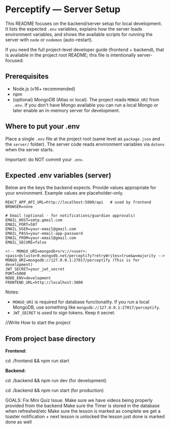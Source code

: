 # Perceptify — Server Setup

This README focuses on the backend/server setup for local development. It lists the expected `.env` variables, explains how the server loads environment variables, and shows the available scripts for running the server with `node` or `nodemon` (auto-restart).

If you need the full project-level developer guide (frontend + backend), that is available in the project root README; this file is intentionally server-focused.

## Prerequisites

- Node.js (v16+ recommended)
- npm
- (optional) MongoDB (Atlas or local). The project reads `MONGO_URI` from `.env`. If you don't have Mongo available you can run a local Mongo or later enable an in-memory server for development.

## Where to put your .env

Place a single `.env` file at the project root (same level as `package.json` and the `server/` folder). The server code reads environment variables via `dotenv` when the server starts.

Important: do NOT commit your `.env`.

## Expected .env variables (server)

Below are the keys the backend expects. Provide values appropriate for your environment. Example values are placeholder-only.

```
REACT_APP_API_URL=http://localhost:5000/api   # used by frontend
BROWSER=none

# Email (optional - for notifications/guardian approvals)
EMAIL_HOST=smtp.gmail.com
EMAIL_PORT=587
EMAIL_USER=your-email@gmail.com
EMAIL_PASS=your-email-app-password
EMAIL_FROM=your-email@gmail.com
EMAIL_SECURE=false

<!-- MONGO_URI=mongodb+srv://<user>:<pass>@cluster0.mongodb.net/perceptify?retryWrites=true&w=majority -->
MONGO_URI=mongodb://127.0.0.1:27017/perceptify (This is for development)
JWT_SECRET=your_jwt_secret
PORT=5000
NODE_ENV=development
FRONTEND_URL=http://localhost:3000
```

Notes:
- `MONGO_URI` is required for database functionality. If you run a local MongoDB, use something like `mongodb://127.0.0.1:27017/perceptify`.
- `JWT_SECRET` is used to sign tokens. Keep it secret.

//Write How to start the project


## From project base directory

**Frontend:**

cd ./frontend && npm run start

**Backend:**

cd ./backend && npm run dev (for development)

cd ./backend && npm run start (for production)

GOALS:
Fix Mini Quiz Issue.
Make sure we have videos being properly provided from the backend
Make sure the Timer is stored in the database when refreshed/etc
Make sure the lesson is marked as complete we get a toaster notification + next lesson is unlocked the lesson just done is marked done as well